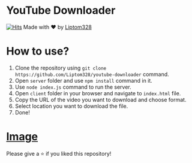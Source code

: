 # YouTube Downloader

[![Hits](https://hits.deltapapa.io/github/Liptom328/youtube-downloader.svg)](https://hits.deltapapa.io)
Made with ❤ by [Liptom328](https://github.com/Liptom328)

# How to use?

1. Clone the repository using `git clone https://github.com/Liptom328/youtube-downloader` command.
2. Open `server` folder and use `npm install` command in it.
3. Use `node index.js` command to run the server.
4. Open `client` folder in your browser and navigate to `index.html` file.
5. Copy the URL of the video you want to download and choose format.
6. Select location you want to download the file.
7. Done!

# [Image](https://imgur.com/a/y5ehFiR)

Please give a ⭐ if you liked this repository!
